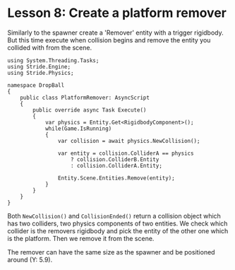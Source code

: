 # Lesson 8: Create a platform remover

Similarly to the spawner create a 'Remover' entity with a trigger rigidbody. But this time execute when collision begins and remove the entity you collided with from the scene.

    using System.Threading.Tasks;
    using Stride.Engine;
    using Stride.Physics;

    namespace DropBall
    {
        public class PlatformRemover: AsyncScript
        {    
            public override async Task Execute()
            {
                var physics = Entity.Get<RigidbodyComponent>();
                while(Game.IsRunning)
                {
                    var collision = await physics.NewCollision();
                    
                    var entity = collision.ColliderA == physics
                        ? collision.ColliderB.Entity
                        : collision.ColliderA.Entity;
                    
                    Entity.Scene.Entities.Remove(entity);
                }
            }
        }
    }

Both `NewCollision()` and `CollisionEnded()` return a collision object which has two colliders, two physics components of two entities. We check which collider is the removers rigidbody and pick the entity of the other one which is the platform. Then we remove it from the scene.

The remover can have the same size as the spawner and be positioned around (Y: 5.9).
